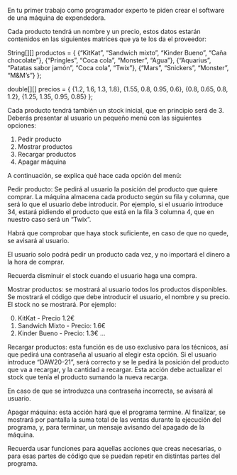 En tu primer trabajo como programador experto te piden crear el software
de una máquina de expendedora.

Cada producto tendrá un nombre y un precio, estos datos estarán contenidos en las
siguientes matrices que ya te los da el proveedor:

String[][] productos = {
{“KitKat”, “Sandwich mixto”, “Kinder Bueno”, “Caña chocolate”},
{“Pringles”, “Coca cola”, “Monster”, “Agua”},
{“Aquarius”, “Patatas sabor jamón”, “Coca cola”, “Twix”},
{“Mars”, “Snickers”, “Monster”, “M&M’s”}
};

double[][] precios = {
{1.2, 1.6, 1.3, 1.8},
{1.55, 0.8, 0.95, 0.6},
{0.8, 0.65, 0.8, 1.2},
{1.25, 1.35, 0.95, 0.85}
};

Cada producto tendrá también un stock inicial, que en principio será de 3.
Deberás presentar al usuario un pequeño menú con las siguientes opciones:

1. Pedir producto
2. Mostrar productos
3. Recargar productos
4. Apagar máquina
   
A continuación, se explica qué hace cada opción del menú:

Pedir producto: Se pedirá al usuario la posición del producto que quiere comprar. La
máquina almacena cada producto según su fila y columna, que será lo que el usuario debe
introducir.
Por ejemplo, si el usuario introduce 34, estará pidiendo el producto que está en la fila 3
columna 4, que en nuestro caso será un “Twix”.

Habrá que comprobar que haya stock suficiente, en caso de que no quede, se avisará al
usuario.

El usuario solo podrá pedir un producto cada vez, y no importará el dinero a la hora de
comprar.

Recuerda disminuir el stock cuando el usuario haga una compra.

Mostrar productos: se mostrará al usuario todos los productos disponibles. Se mostrará el
código que debe introducir el usuario, el nombre y su precio. El stock no se mostrará.
Por ejemplo:

00. KitKat - Precio 1.2€
01. Sandwich Mixto - Precio: 1.6€
02. Kinder Bueno - Precio: 1.3€
…

Recargar productos: esta función es de uso exclusivo para los técnicos, así que pedirá una
contraseña al usuario al elegir esta opción. Si el usuario introduce “DAW20-21”, será
correcto y se le pedirá la posición del producto que va a recargar, y la cantidad a recargar.
Esta acción debe actualizar el stock que tenía el producto sumando la nueva recarga.

En caso de que se introduzca una contraseña incorrecta, se avisará al usuario.

Apagar máquina: esta acción hará que el programa termine. Al finalizar, se mostrará por
pantalla la suma total de las ventas durante la ejecución del programa, y, para terminar, un
mensaje avisando del apagado de la máquina.

Recuerda usar funciones para aquellas acciones que creas necesarias, o para esas partes de
código que se puedan repetir en distintas partes del programa.
